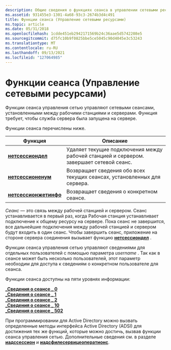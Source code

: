 ```yaml
---
description: Общие сведения о функциях сеанса в управлении сетевыми ресурсами. Эти функции управляют сетевыми сеансами, установленными между рабочими станциями и серверами.
ms.assetid: 931455e3-1301-4a68-93c3-2674b3d4c491
title: Функции сеанса (Управление сетевыми ресурсами)
ms.topic: article
ms.date: 05/31/2018
ms.openlocfilehash: 1cdde451eb2942171569b24c36aae5d5742208e5
ms.sourcegitcommit: d75fc10b9f0825bbe5ce5045c90d4045e3c53243
ms.translationtype: MT
ms.contentlocale: ru-RU
ms.lasthandoff: 09/13/2021
ms.locfileid: "127064985"
---
```

# <a name="session-functions-network-share-management"></a>Функции сеанса (Управление сетевыми ресурсами)

Функции сеанса управления сетью управляют сетевыми сеансами, установленными между рабочими станциями и серверами. Функция требует, чтобы служба сервера была запущена на сервере.

Функции сеанса перечислены ниже.



| Функция                                       | Описание                                                                                       |
|------------------------------------------------|---------------------------------------------------------------------------------------------------|
| [**нетсессиондел**](/windows/desktop/api/Lmshare/nf-lmshare-netsessiondel)         | Удаляет текущие подключения между рабочей станцией и сервером. завершает сетевой сеанс. |
| [**нетсессионенум**](/windows/desktop/api/Lmshare/nf-lmshare-netsessionenum)       | Возвращает сведения обо всех текущих сеансах, установленных для сервера.                          |
| [**нетсессионжетинфо**](/windows/desktop/api/Lmshare/nf-lmshare-netsessiongetinfo) | Возвращает сведения о конкретном сеансе.                                                   |



 

*Сеанс* — это связь между рабочей станцией и сервером. Сеанс устанавливается в первый раз, когда Рабочая станция устанавливает подключение к общему ресурсу на сервере. Пока сеанс не завершится, все дальнейшие подключения между рабочей станцией и сервером будут входить в один сеанс. Чтобы завершить сеанс, приложение на стороне сервера соединения вызывает функцию [**нетсессиондел**](/windows/desktop/api/Lmshare/nf-lmshare-netsessiondel) .

Функции сеанса управления сетью управляют сведениями для отдельных пользователей с помощью параметра *username* . Так как в сеансе может быть несколько пользователей, этот параметр необходим для доступа к сведениям о конкретном пользователе для сеанса.

Функции сеанса доступны на пяти уровнях информации:

<dl>

[**\_Сведения о сеансе \_ 0**](/windows/desktop/api/Lmshare/ns-lmshare-session_info_0)  
[**\_Сведения о сеансе \_ 1**](/windows/desktop/api/Lmshare/ns-lmshare-session_info_1)  
[**\_Сведения о сеансе \_ 2**](/windows/desktop/api/Lmshare/ns-lmshare-session_info_2)  
[**\_Сведения о сеансе \_ 10**](/windows/desktop/api/Lmshare/ns-lmshare-session_info_10)  
[**\_Сведения о сеансе \_ 502**](/windows/desktop/api/Lmshare/ns-lmshare-session_info_502)  
</dl>

При программировании для Active Directory можно вызвать определенные методы интерфейса Active Directory (ADSI) для достижения тех же функций, которые можно достичь, вызвав функции сеанса управления сетью. Дополнительные сведения см. в разделе [**иадссессион**](/windows/desktop/api/iads/nn-iads-iadssession) и [**иадсфилесервицеоператионс**](/windows/desktop/api/iads/nn-iads-iadsfileserviceoperations).

 

 
